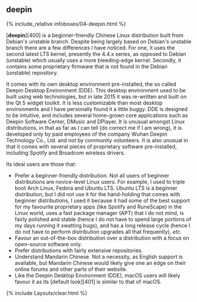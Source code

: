 ## deepin
{% include_relative infoboxes/04-deepin.html %}

[**deepin**][400] is a beginner-friendly Chinese Linux distribution built from Debian's unstable branch. Despite being largely based on Debian's unstable branch there are a few differences I have noticed. For one, it uses the second latest LTS kernel, presently the 4.4.x series, as opposed to Debian (unstable) which usually uses a more bleeding-edge kernel. Secondly, it contains some proprietary firmware that is not found in the Debian (unstable) repository.

It comes with its own desktop environment pre-installed, the so called Deepin Desktop Environment (DDE). This desktop environment used to be built using web technologies, but in late 2015 it was re-written and built on the Qt 5 widget toolkit. It is less customizable than most desktop environments and I have personally found it a little buggy. DDE is designed to be intuitive, and includes several home-grown core applications such as Deepin Software Center, DMusic and DPlayer. It is unusual amongst Linux distributions, in that as far as I can tell (do correct me if I am wrong), it is developed only by paid employees of the company Wuhan Deepin Technology Co., Ltd. and not by community volunteers. It is also unusual in that it comes with several pieces of proprietary software pre-installed, including Spotify and Broadcom wireless drivers.

Its ideal users are those that:

* Prefer a beginner-friendly distribution. Not all users of beginner distributions are novice-level Linux users. For example, I used to triple boot Arch Linux, Fedora and Ubuntu LTS. Ubuntu LTS is a beginner distribution, but I did not use it for the hand-holding that comes with beginner distributions, I used it because it had some of the best support for my favourite proprietary apps (like Spotify and RuneScape) in the Linux world, uses a fast package manager (APT) that I do not mind, is fairly polished and stable (hence I do not have to spend large portions of my days running it swatting bugs), and has a long release cycle (hence I do not have to perform distribution upgrades all that frequently), *etc.*
* Favour an out-of-the-box distribution over a distribution with a focus on open-source software only.
* Prefer distributions with fairly extensive repositories.
* Understand Mandarin Chinese. Not a necessity, as English support is available, but Mandarin Chinese would likely give one an edge on their online forums and other parts of their website.
* Like the Deepin Desktop Environment (DDE), macOS users will likely favour it as its [default look][401] is similar to that of macOS.

{% include Layouts/clear.html %}
